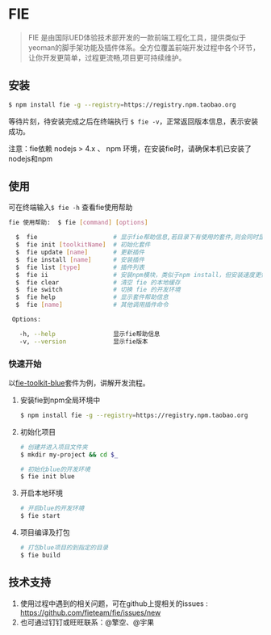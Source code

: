 # FIE

> FIE 是由国际UED体验技术部开发的一款前端工程化工具，提供类似于yeoman的脚手架功能及插件体系。全方位覆盖前端开发过程中各个环节，让你开发更简单，过程更流畅,项目更可持续维护。

## 安装

```bash
$ npm install fie -g --registry=https://registry.npm.taobao.org
```

等待片刻，待安装完成之后在终端执行 `$ fie -v`，正常返回版本信息，表示安装成功。

注意：fie依赖 nodejs > 4.x 、 npm 环境，在安装fie时，请确保本机已安装了nodejs和npm

## 使用

可在终端输入`$ fie -h` 查看fie使用帮助

```bash
fie 使用帮助:  $ fie [command] [options]

  $  fie                     # 显示fie帮助信息,若目录下有使用的套件,则会同时显示套件的帮助信息
  $  fie init [toolkitName]  # 初始化套件
  $  fie update [name]       # 更新插件
  $  fie install [name]      # 安装插件
  $  fie list [type]         # 插件列表
  $  fie ii                  # 安装npm模块，类似于npm install，但安装速度更快更稳定
  $  fie clear               # 清空 fie 的本地缓存
  $  fie switch              # 切换 fie 的开发环境
  $  fie help                # 显示套件帮助信息
  $  fie [name]              # 其他调用插件命令

 Options:

   -h, --help                显示fie帮助信息
   -v, --version             显示fie版本
```

### 快速开始

以[fie-toolkit-blue](https://www.npmjs.com/package/fie-toolkit-blue)套件为例，讲解开发流程。

1. 安装fie到npm全局环境中

	```bash
	$ npm install fie -g --registry=https://registry.npm.taobao.org
	```

2. 初始化项目

	```bash
	# 创建并进入项目文件夹
	$ mkdir my-project && cd $_
	
	# 初始化blue的开发环境
	$ fie init blue
	```
	
3. 开启本地环境

	```bash
	# 开启blue的开发环境
	$ fie start
	```
4. 项目编译及打包

	```bash
	# 打包blue项目的到指定的目录
	$ fie build
	```	

## 技术支持
1. 使用过程中遇到的相关问题，可在github上提相关的issues : https://github.com/fieteam/fie/issues/new
2. 也可通过钉钉或旺旺联系：@擎空、@宇果




